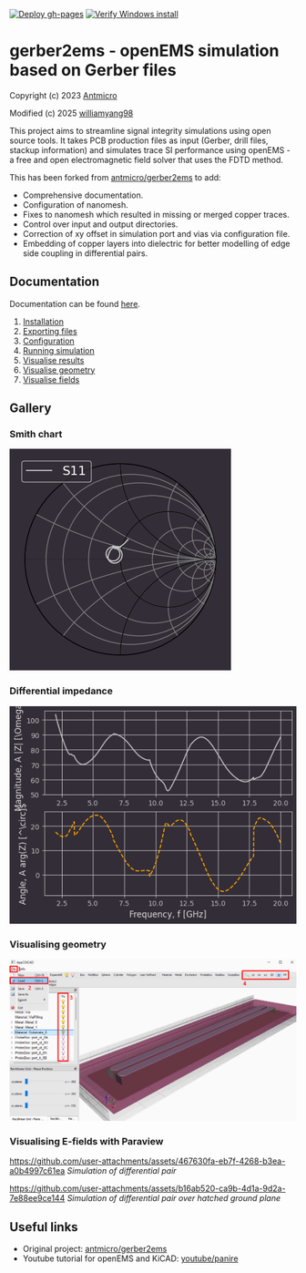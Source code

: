 [![Deploy gh-pages](https://github.com/williamyang98/gerber2ems/actions/workflows/hugo-deploy.yml/badge.svg)](https://github.com/williamyang98/gerber2ems/actions/workflows/hugo-deploy.yml)
[![Verify Windows install](https://github.com/williamyang98/gerber2ems/actions/workflows/verify-win-install.yml/badge.svg)](https://github.com/williamyang98/gerber2ems/actions/workflows/verify-win-install.yml)

# gerber2ems - openEMS simulation based on Gerber files

Copyright (c) 2023 [Antmicro](https://www.antmicro.com)

Modified (c) 2025 [williamyang98](https://github.com/williamyang98)

This project aims to streamline signal integrity simulations using open source tools.
It takes PCB production files as input (Gerber, drill files, stackup information) and simulates trace SI performance using openEMS - a free and open electromagnetic field solver that uses the FDTD method.

This has been forked from [antmicro/gerber2ems](https://github.com/antmicro/gerber2ems) to add:
- Comprehensive documentation.
- Configuration of nanomesh.
- Fixes to nanomesh which resulted in missing or merged copper traces.
- Control over input and output directories.
- Correction of xy offset in simulation port and vias via configuration file.
- Embedding of copper layers into dielectric for better modelling of edge side coupling in differential pairs.

## Documentation
Documentation can be found [here](https://williamyang98.github.io/gerber2ems/docs/).

1. [Installation](https://williamyang98.github.io/gerber2ems/docs/installation)
2. [Exporting files](https://williamyang98.github.io/gerber2ems/docs/export_pcb)
3. [Configuration](https://williamyang98.github.io/gerber2ems/docs/configuration)
4. [Running simulation](https://williamyang98.github.io/gerber2ems/docs/running)
5. [Visualise results](https://williamyang98.github.io/gerber2ems/docs/visualise_results)
6. [Visualise geometry](https://williamyang98.github.io/gerber2ems/docs/visualise_geometry) 
7. [Visualise fields](https://williamyang98.github.io/gerber2ems/docs/visualise_fields) 

## Gallery
### Smith chart
![results_S_11_smith.png](./docs/static/images/results_S_11_smith.png)

### Differential impedance
![results_Z_diff_A.png](./docs/static/images/results_Z_diff_A.png)

### Visualising geometry
![appcxcad_usage.png](./docs/static/images/appcxcad_usage.png)

### Visualising E-fields with Paraview
https://github.com/user-attachments/assets/467630fa-eb7f-4268-b3ea-a0b4997c61ea
*Simulation of differential pair*

https://github.com/user-attachments/assets/b16ab520-ca9b-4d1a-9d2a-7e88ee9ce144
*Simulation of differential pair over hatched ground plane*

## Useful links
- Original project: [antmicro/gerber2ems](https://github.com/antmicro/gerber2ems)
- Youtube tutorial for openEMS and KiCAD: [youtube/panire](https://www.youtube.com/watch?v=VcJqhsbzR3c)
